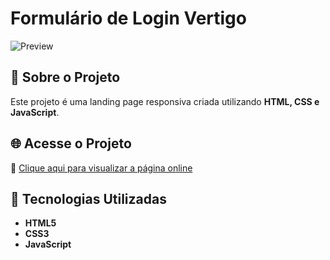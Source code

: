 # Formulário de Login Vertigo

![Preview](link_da_imagem_preview)

## 📌 Sobre o Projeto
Este projeto é uma landing page responsiva criada utilizando **HTML, CSS e JavaScript**.

## 🌐 Acesse o Projeto
🔗 [Clique aqui para visualizar a página online](link_para_pagina_online)

## 🚀 Tecnologias Utilizadas
- **HTML5**
- **CSS3**
- **JavaScript**
